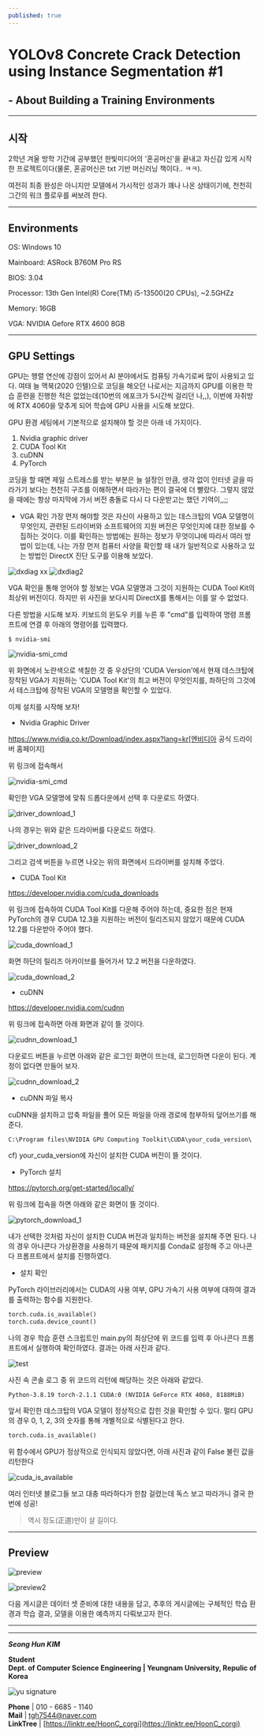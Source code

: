 ```yaml
---
published: true
---
```


# YOLOv8 Concrete Crack Detection using Instance Segmentation #1
## - About Building a Training Environments

-----

## 시작
 2학년 겨울 방학 기간에 공부했던 한빛미디어의 '혼공머신'을 끝내고 자신감 있게 시작한 프로젝트이다(물론, 혼공머신은 txt 기반 머신러닝 책이다.. ㅋㅋ).

여전히 최종 완성은 아니지만 모델에서 가시적인 성과가 꽤나 나온 상태이기에, 천천히 그간의 워크 플로우를 써보려 한다.
 
-----
## Environments
OS: Windows 10

Mainboard: ASRock B760M Pro RS

BIOS: 3.04

Processor: 13th Gen Intel(R) Core(TM) i5-13500(20 CPUs), ~2.5GHZz

Memory: 16GB

VGA: NVIDIA Gefore RTX 4600 8GB

-----


## GPU Settings
 GPU는 행렬 연산에 강점이 있어서 AI 분야에서도 컴퓨팅 가속기로써 많이 사용되고 있다. 여태 늘 맥북(2020 인텔)으로 코딩을 해오던 나로서는 지금까지 GPU를 이용한 학습 훈련을 진행한 적은 없었는데(10번의 에포크가 5시간씩 걸리던 나,,), 이번에 자취방에 RTX 4060을 맞추게 되어 학습에 GPU 사용을 시도해 보았다.
 
  GPU 환경 세팅에서 기본적으로 설치해야 할 것은 아래 네 가지이다.
  1. Nvidia graphic driver
  2. CUDA Tool Kit
  3. cuDNN
  4. PyTorch
  
  코딩을 할 때면 제일 스트레스를 받는 부분은 늘 설정인 만큼, 생각 없이 인터넷 글을 따라가기 보다는 천천히 구조를 이해하면서 따라가는 편이 결국에 더 빨랐다. 그렇지 않았을 때에는 항상 마지막에 가서 버전 충돌로 다시 다 다운받고는 했던 기억이,,;;


  
  
  - VGA 확인
   가장 먼저 해야할 것은 자신이 사용하고 있는 데스크탑의 VGA 모델명이 무엇인지, 관련된 드라이버와 소프트웨어의 지원 버전은 무엇인지에 대한 정보를 수집하는 것이다.
   이를 확인하는 방법에는 원하는 정보가 무엇이냐에 따라서 여러 방법이 있는데, 나는 가장 먼저 컴퓨터 사양을 확인할 때 내가 일반적으로 사용하고 있는 방법인 DirectX 진단 도구를 이용해 보았다.
   
   ![dxdiag](https://github.com/HoonC-corgi/Convolution_Filter_Application/assets/118245330/44e35fa2-06a0-43fa-9c47-f0e9a6621635)
xx
   ![dxdiag2](https://github.com/HoonC-corgi/Convolution_Filter_Application/assets/118245330/96460383-ad0f-42a5-95d0-21563f04823e)

   
   VGA 확인을 통해 얻어야 할 정보는 VGA 모델명과 그것이 지원하는 CUDA Tool Kit의 최상위 버전이다.
   하지만 위 사진을 보다시피 DirectX를 통해서는 이를 알 수 없었다.
   
   다른 방법을 시도해 보자.
   키보드의 윈도우 키를 누른 후 "cmd"를 입력하여 명령 프롬프트에 연결 후 아래의 명령어를 입력했다.
   ``` console
   $ nvidia-smi
   ```
   
   ![nvidia-smi_cmd](https://github.com/HoonC-corgi/Convolution_Filter_Application/assets/118245330/7f49a3ed-13ee-4e83-928c-661027c72a24)

   
   위 화면에서 노란색으로 색칠한 것 중 우상단의 'CUDA Version'에서 현재 데스크탑에 장착된 VGA가 지원하는 'CUDA Tool Kit'의 최고 버전이 무엇인지를, 좌하단의 그것에서 테스크탑에 장착된 VGA의 모델명을 확인할 수 있었다.
   
   이제 설치를 시작해 보자!


   
   
   - Nvidia Graphic Driver
   
   https://www.nvidia.co.kr/Download/index.aspx?lang=kr[엔비디아 공식 드라이버 홈페이지]
   
   위 링크에 접속해서
   
   ![nvidia-smi_cmd](https://github.com/HoonC-corgi/Convolution_Filter_Application/assets/118245330/7f49a3ed-13ee-4e83-928c-661027c72a24)

   
   확인한 VGA 모델명에 맞춰 드롭다운에서 선택 후 다운로드 하였다.
   
   ![driver_download_1](https://github.com/HoonC-corgi/Convolution_Filter_Application/assets/118245330/10aceff9-023c-48d1-a4f3-691080dde300)
   
   나의 경우는 위와 같은 드라이버를 다운로드 하였다.
   
   ![driver_download_2](https://github.com/HoonC-corgi/Convolution_Filter_Application/assets/118245330/a645f8f6-7527-40d8-969a-c7dcdcdce4d6)
   
   그리고 검색 버튼을 누르면 나오는 위의 화면에서 드라이버를 설치해 주었다.
   


   
   - CUDA Tool Kit
   
   https://developer.nvidia.com/cuda_downloads
   
   위 링크에 접속하여 CUDA Tool Kit를 다운해 주어야 하는데, 중요한 점은 현재 PyTorch의 경우 CUDA 12.3을 지원하는 버전이 릴리즈되지 않았기 때문에 CUDA 12.2를 다운받아 주어야 했다.
   
   ![cuda_download_1](https://github.com/HoonC-corgi/Convolution_Filter_Application/assets/118245330/362989dd-09e2-42fd-b372-7fbf44b4fb47)
   
   화면 하단의 릴리즈 아카이브를 들어가서 12.2 버전을 다운하였다.
   
   ![cuda_download_2](https://github.com/HoonC-corgi/Convolution_Filter_Application/assets/118245330/6a3141bf-0846-4e86-9f11-2e6038bc8da6)
   


   
   - cuDNN
   
   https://developer.nvidia.com/cudnn
   
   위 링크에 접속하면 아래 화면과 같이 뜰 것이다.
   
   ![cudnn_download_1](https://github.com/HoonC-corgi/Convolution_Filter_Application/assets/118245330/828355ef-6b9b-4663-90d3-a252bc611ac9)
   
   
   다운로드 버튼을 누르면 아래와 같은 로그인 화면이 뜨는데, 로그인하면 다운이 된다.
   계정이 없다면 만들어 보자.
   
   ![cudnn_download_2](https://github.com/HoonC-corgi/Convolution_Filter_Application/assets/118245330/2106f7e9-c514-4a32-bb51-bf7048e0abe1)



   
   - cuDNN 파일 복사
   
   cuDNN을 설치하고 압축 파일을 풀어 모든 파일을 아래 경로에 첨부하되 덮어쓰기를 해준다.
   ```
   C:\Program files\NVIDIA GPU Computing Toolkit\CUDA\your_cuda_version\
   ```
   cf) your_cuda_version에 자신이 설치한 CUDA 버전이 뜰 것이다.
   


   
   - PyTorch 설치
   
   https://pytorch.org/get-started/locally/
   
   위 링크에 접속을 하면 아래와 같은 화면이 뜰 것이다.
   
   ![pytorch_download_1](https://github.com/HoonC-corgi/Convolution_Filter_Application/assets/118245330/e756840b-670d-40b6-abbb-1ba536bc483e)
   
   내가 선택한 것처럼 자신이 설치한 CUDA 버전과 일치하는 버전을 설치해 주면 된다.
   나의 경우 아나콘다 가상환경을 사용하기 때문에 패키지를 Conda로 설정해 주고 아나콘다 프롬프트에서 설치를 진행하였다.
   


   
   - 설치 확인
   
   PyTorch 라이브러리에서는 CUDA의 사용 여부, GPU 가속기 사용 여부에 대하여 결과를 출력하는 함수를 지원한다.
   
   ``` python
   torch.cuda.is_available()
   torch.cuda.device_count()
   ```
   
   나의 경우 학습 훈련 스크립트인 main.py의 최상단에 위 코드를 입력 후 아나콘다 프롬프트에서 실행하여 확인하였다. 결과는 아래 사진과 같다.
   
   ![test](https://github.com/HoonC-corgi/Convolution_Filter_Application/assets/118245330/5791aca1-abb0-448a-8f4f-f5de9ede3342)

   
   사진 속 콘솔 로그 중 위 코드의 리턴에 해당하는 것은 아래와 같았다. 
   
   ``` console
   Python-3.8.19 torch-2.1.1 CUDA:0 (NVIDIA GeForce RTX 4060, 8188MiB)
   ```
   앞서 확인한 데스크탑의 VGA 모델이 정상적으로 잡힌 것을 확인할 수 있다.
   멀티 GPU의 경우 0, 1, 2, 3의 숫자를 통해 개별적으로 식별된다고 한다.
   
   ``` python
   torch.cuda.is_available()
   ```
  
  위 함수에서 GPU가 정상적으로 인식되지 않았다면, 아래 사진과 같이 False 불린 값을 리턴한다
  
  ![cuda_is_available](https://github.com/HoonC-corgi/Convolution_Filter_Application/assets/118245330/68e35b09-2078-4d4f-8da4-f6a7668db0f8)
  
  여러 인터넷 블로그들 보고 대충 따라하다가 한참 걸렸는데 독스 보고 따라가니 결국 한 번에 성공!
  
  > 역시 정도(正道)만이 살 길이다.
  
  -----

  
  ## Preview
  
  ![preview](https://github.com/HoonC-corgi/Convolution_Filter_Application/assets/118245330/985f0d14-16ce-4160-9c65-835d45cd2d59)
  
  ![preview2](https://github.com/HoonC-corgi/Convolution_Filter_Application/assets/118245330/3f785034-9ca7-46a5-acda-308fd5b29666)
  
  다음 게시글은 데이터 셋 준비에 대한 내용을 담고, 추후의 게시글에는 구체적인 학습 환경과 학습 결과, 모델을 이용한 예측까지 다뤄보고자 한다.

---

---

***Seong Hun KIM***

**Student**  
**Dept. of Computer Science Engineering | Yeungnam University, Repulic of Korea**

![yu signature](https://github.com/HoonC-corgi/Convolution_Filter_Application/assets/118245330/37c81d9e-cfb8-4aee-8497-ff1071b2458b)

**Phone** | 010 - 6685 - 1140  
**Mail** | [tgh7544@naver.com](mailto:tgh7544@naver.com)  
**LinkTree** | [https://linktr.ee/HoonC_corgi](https://linktr.ee/HoonC_corgi)
